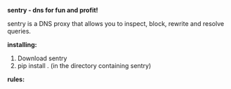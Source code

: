 **sentry - dns for fun and profit!**

sentry is a DNS proxy that allows you to inspect, block, rewrite and resolve queries. 


**installing:** 

1. Download sentry 
2. pip install . (in the directory containing sentry)


**rules:**

